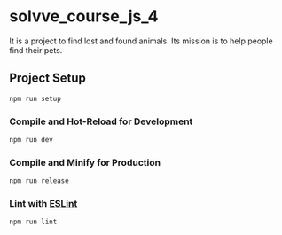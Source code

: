 # solvve_course_js_4
It is a project to find lost and found animals. Its mission is to help people find their pets.

## Project Setup

```sh
npm run setup
```

### Compile and Hot-Reload for Development

```sh
npm run dev
```

### Compile and Minify for Production

```sh
npm run release
```

### Lint with [ESLint](https://eslint.org/)

```sh
npm run lint
```

